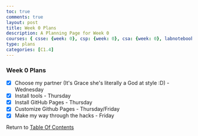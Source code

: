 ```yaml
---
toc: true
comments: true
layout: post
title: Week 0 Plans
description: A Planning Page for Week 0
courses: { csse: {week: 0}, csp: {week: 0}, csa: {week: 0}, labnotebook: {week: 0} }
type: plans
categories: [C1.4]
---
```


### Week 0 Plans
- [x] Choose my partner (It's Grace she's literally a God at style :D) - Wednesday
- [x] Install tools - Thursday
- [x] Install GitHub Pages - Thursday
- [x] Customize Github Pages - Thursday/Friday
- [x] Make my way through the hacks - Friday

Return to [Table Of Contents](/Rackets-Blog/lbbook)